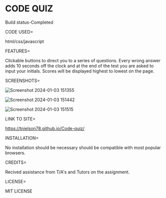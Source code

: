# CODE QUIZ

Build status-Completed

CODE USED=

html/css/javascript

FEATURES=

Clickable buttons to direct you to a series of questions. Every wrong answer adds 10 seconds off the clock and at the end of the test you are asked to input your initials. Scores will be displayed highest to lowest on the page.

SCREENSHOTS=

![Screenshot 2024-01-03 151355](https://github.com/TNielson78/Code-quiz/assets/147010160/e84587da-2d06-437f-b213-5abe8dddc815)

![Screenshot 2024-01-03 151442](https://github.com/TNielson78/Code-quiz/assets/147010160/48fafee0-dd06-4bac-8e0d-c1589a4630af)

![Screenshot 2024-01-03 151515](https://github.com/TNielson78/Code-quiz/assets/147010160/8a25bd47-655a-407a-b4dc-5c9d60ec5191)

LINK TO SITE=

https://tnielson78.github.io/Code-quiz/

INSTALLATION=

No installation should be necessary should be compatible with most popular browsers.

CREDITS=

Recived assistance from T/A's and Tutors on the assignment.

LICENSE=

MIT LICENSE


